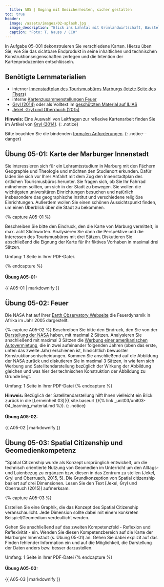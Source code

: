 ```yaml
---
  title: A05 | Umgang mit Unsicherheiten, sicher gestalten
toc: true
header:
  image: /assets/images/02-splash.jpg
  image_description: "Blick ins Lahntal mit Grünlandwirtschaft, Baustelle für Stromtrassen und Regenbogen."
  caption: "Foto: T. Nauss / CC0"
---
```


In Aufgabe 05-001 dekonstruieren Sie verschiedene Karten. Hierzu üben Sie, wie Sie das sichtbare Endprodukt in seine inhaltlichen und technischen Konstruktionseigenschaften zerlegen und die Intention der Kartenproduzenten entschlüsseln.


## Benötigte Lernmaterialien
* interner [Innenstadtplan des Tourismusbüros Marburgs (letzte Seite des Flyers)](https://ilias.uni-marburg.de/goto.php?target=file_2498384_download&client_id=UNIMR)
* interne [Kartenzusammenstellungen Feuer](https://ilias.uni-marburg.de/ilias.php?ref_id=1880380&cmd=view&cmdClass=ilrepositorygui&cmdNode=tt&baseClass=ilrepositorygui)
* [Gryl (2014)](https://www.westermann.de/anlage/4558643/Reflexive-Kartenarbeit-Hinterfragen-als-alltaegliche-und-fachliche-Praxis) oder als Volltext im [geschützten Material auf ILIAS](https://ilias.uni-marburg.de/goto.php?target=fold_2018640&client_id=UNIMR)
* [Jekel, Gryl und Oberrauch (2015)](https://www.gw-unterricht.at/images/pdf/gwu_137_05_13_jekel_gryl_oberrauch.pdf)


**Hinweis:** Eine Auswahl von Leitfragen zur reflexive Kartenarbeit finden Sie im Artikel von [Gryl (2014)](https://www.westermann.de/anlage/4558643/Reflexive-Kartenarbeit-Hinterfragen-als-alltaegliche-und-fachliche-Praxis).
{: .notice}

Bitte beachten Sie die bindenden [formalen Anforderungen](https://geomoer.github.io/moer-meko//unit00/unit00-03_assignments.html#formale-anforderungen).
{: .notice--danger}

## Übung 05-01: Karte der Marburger Innenstadt

Sie interessieren sich für ein Lehramtsstudium in Marburg mit den Fächern Geographie und Theologie und möchten den Studienort erkunden. Dafür laden Sie sich vor Ihrer Anfahrt mit dem Zug den Innenstadtplan des örtlichen Tourismusbüros herunter. Sie fragen sich, ob Sie Ihr Fahrrad mitnehmen sollten, um sich in der Stadt zu bewegen. Sie wollen die wichtigsten universitären Einrichtungen besuchen und natürlich insbesondere das geographische Institut und verschiedene religiöse Einrichtungen. Außerdem wollen Sie einen schönen Aussichtspunkt finden, um einen Überblick über die Stadt zu bekommen.

{% capture A05-01 %}

Beschreiben Sie bitte den Eindruck, den die Karte von Marburg vermittelt, in max. acht Stichworten. Analysieren Sie dann die Perspektive und die Interessen des Tourismusbüros mit drei Sätzen. Diskutieren Sie abschließend die Eignung der Karte für ihr fiktives Vorhaben in maximal drei Sätzen.

Umfang: 1 Seite in Ihrer PDF-Datei.

{% endcapture %}

<div class="notice--success">
  <h4 class="no_toc">Übung A05-01:</h4>
  {{ A05-01 | markdownify }}
</div>


## Übung 05-02: Feuer

Die NASA hat auf Ihrer [Earth Observatory Webseite](https://earthobservatory.nasa.gov/images/5800/2005-fire-patterns-across-africa) die  Feuerdynamik in Afrika im Jahr 2005 dargestellt.

{% capture A05-02 %}
Beschreiben Sie bitte den Eindruck, den Sie von der [Darstellung der NASA](https://earthobservatory.nasa.gov/images/5800/2005-fire-patterns-across-africa) haben, mit maximal 2 Sätzen. Analysieren Sie anschließend mit maximal 3 Sätzen die [Werbung einer amerikanischen Autovermietung](https://ilias.uni-marburg.de/goto.php?target=fold_2018640&client_id=UNIMR), die in zwei aufeinander folgenden Jahren (oben das erste, unten das zweite Jahr) erschienen ist, hinsichtlich bewusster Konstruktionsentscheidungen. Kommen Sie anschließend auf die Abbildung der NASA zurück und diskutieren Sie in maximal 3 Sätzen, in wie fern sich Werbung und Satellitendarstellung bezüglich der Wirkung der Abbildung gleichen und was hier der technischen Konstruktion der Abbildung zu Grunde liegt.

Umfang: 1 Seite in Ihrer PDF-Datei
{% endcapture %}

**Hinweis:** Bezüglich der Satellitendarstellung hilft Ihnen vielleicht ein Blick zurück in die [Lerneinheit 03]({{ site.baseurl }}{% link _unit03/unit03-04_learning_material.md %}).
{: .notice}

<div class="notice--success">
  <h4 class="no_toc">Übung A05-02:</h4>
  {{ A05-02 | markdownify }}
</div>


## Übung 05-03: Spatial Citizenship und Geomedienkompetenz

"Spatial Citizenship wurde als Konzept ursprünglich entwickelt, um die technisch orientierte Nutzung von Geomedien im Unterricht um den Alltags- und Laienbezug zu ergänzen bzw. diesen in das Zentrum zu stellen (Jekel, Gryl und Oberruach, 2015, 5). Die Grundkonzeption von Spatial citizenship basiert auf drei Dimensionen. Lesen Sie den Text [Jekel, Gryl und Oberrauch (2015)] aufmerksam.  


{% capture A05-03 %}

Erstellen Sie eine Graphik, die das Konzept des Spatial Citizenship veranschaulicht. Jede Dimension sollte dabei mit einem konkreten Beispiel/Geomedium verdeutlicht werden.


Gehen Sie anschließend auf das zweiten Kompetenzfeld - Reflexion und Reflexivität - ein. Wenden Sie diesen Kompetenzbereich auf die Karte der Marburger Innenstadt (s. Übung 05-01) an. Gehen Sie dabei explizit auf das Finden fehlender Information ein und auf die Möglichkeit, die Darstellung der Daten anders bzw. besser darzustellen. 

Umfang: 1 Seite in Ihrer PDF-Datei
{% endcapture %}

<div class="notice--success">
  <h4 class="no_toc">Übung A05-03:</h4>
  {{ A05-03 | markdownify }}
</div>



